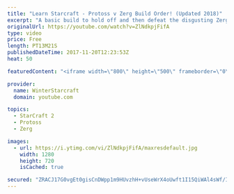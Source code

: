 ```yaml
---
title: "Learn Starcraft - Protoss v Zerg Build Order! (Updated 2018)"
excerpt: "A basic build to hold off and then defeat the disgusting Zerg! Meant for lower level players who have little direction, not for high level players looking for the dankest meta :) -- Watch live at https://www.twitch.tv/wintergaming"
originalUrl: https://youtube.com/watch?v=ZlNdkpjFifA
type: video
price: Free
length: PT13M21S
publishedDateTime: 2017-11-20T12:23:53Z
heat: 50

featuredContent: "<iframe width=\"800\" height=\"500\" frameborder=\"0\" src=\"https://www.youtube.com/embed/ZlNdkpjFifA\" allow=\"accelerometer; autoplay; encrypted-media; gyroscope; picture-in-picture\" allowfullscreen></iframe>"

provider:
  name: WinterStarcraft
  domain: youtube.com

topics:
  - StarCraft 2
  - Protoss
  - Zerg

images:
  - url: https://i.ytimg.com/vi/ZlNdkpjFifA/maxresdefault.jpg
    width: 1280
    height: 720
    isCached: true

secured: "ZRACJ17G0vgEt0gisCnDWpp1m9HUvzhH+vUseWrX4oUwft1I15QiWAl4sWf/IGpIy6AvvxS3tDxjvAhw1YvCO1MvXF3Frlow7kV0QMsL0h9oqeR/hurKFt7YEvOI4FooxBJ7vLVt1eu18UHePS9qRSlYQJOSdTVNDESUZHBOt1G7gmVYLNl2sXIuhBvi/T4b33B4DYl/4O6rUhdjb8hFygx36hsbpXyta7+jEvu3CY1RAwTnwNTeqdjS+thZjAoiW/oeutxtb8LodbhHj5a6yNsy5cNNEqH0PjGHWcpXCpLyuoxtyQZiGAMZUHuDK1lQ6ISvGUREJBJcmkuG1Wl2ruvzCtgk0cgRzXp0F5VWCiWVBG5VGeUIuy2eNUHDBBcfQqt9EItV1yUQ8jqFZs++dZM77/unQj4cvEXFbCcNrU8=;UKrqVd25ii+HO73rR6NWdw=="
---
```


